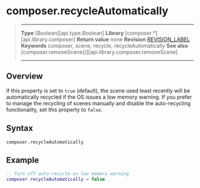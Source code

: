 # composer.recycleAutomatically

> --------------------- ------------------------------------------------------------------------------------------
> __Type__              [Boolean][api.type.Boolean]
> __Library__           [composer.*][api.library.composer]
> __Return value__      none
> __Revision__          [REVISION_LABEL](REVISION_URL)
> __Keywords__          composer, scene, recycle, recycleAutomatically
> __See also__          [composer.removeScene()][api.library.composer.removeScene]
> --------------------- ------------------------------------------------------------------------------------------


## Overview

If this property is set to `true` (default), the scene used least recently will be automatically recycled if the OS issues a low memory warning. If you prefer to manage the recycling of scenes manually and disable the <nobr>auto-recycling</nobr> functionality, set this property to `false`.

## Syntax

	composer.recycleAutomatically

## Example

`````lua
-- Turn off auto-recycle on low memory warning
composer.recycleAutomatically = false
`````
